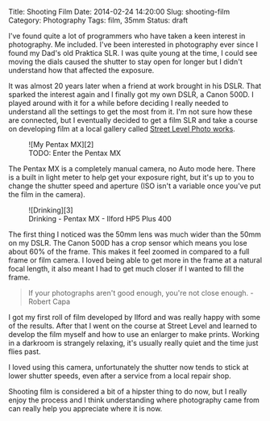 Title: Shooting Film
Date: 2014-02-24 14:20:00
Slug: shooting-film
Category: Photography
Tags: film, 35mm
Status: draft

I've found quite a lot of programmers who have taken a keen interest in photography. Me included. I've been interested in photography ever since I found my Dad's old Praktica SLR. I was quite young at the time, I could see moving the dials caused the shutter to stay open for longer but I didn't understand how that affected the exposure.

It was almost 20 years later when a friend at work brought in his DSLR. That sparked the interest again and I finally got my own DSLR, a Canon 500D.  I played around with it for a while before deciding I really needed to understand all the settings to get the most from it.  I'm not sure how these are connected, but I eventually decided to get a film SLR and take a course on developing film at a local gallery called [Street Level Photo works][1].

<figure>
![My Pentax MX][2]
<figcaption>TODO: Enter the Pentax MX</figcaption>
</figure>

The Pentax MX is a completely manual camera, no Auto mode here. There is a built in light meter to help get your exposure right, but it's up to you to change the shutter speed and aperture (ISO isn't a variable once you've put the film in the camera). 

<figure>
![Drinking][3]
<figcaption>Drinking - Pentax MX - Ilford HP5 Plus 400</figcaption>
</figure>

The first thing I noticed was the 50mm lens was much wider than the 50mm on my DSLR. The Canon 500D has a crop sensor which means you lose about 60% of the frame. This makes it feel zoomed in compared to a full frame or film camera. I loved being able to get more in the frame at a natural focal length, it also meant I had to get much closer if I wanted to fill the frame.

<blockquote>If your photographs aren't good enough, you're not close enough. - Robert Capa</blockquote>

I got my first roll of film developed by Ilford and was really happy with some of the results. After that I went on the course at Street Level and learned to develop the film myself and how to use an enlarger to make prints. Working in a darkroom is strangely relaxing, it's usually really quiet and the time just flies past.

I loved using this camera, unfortunately the shutter now tends to stick at lower shutter speeds, even after a service from a local repair shop.

Shooting film is considered a bit of a hipster thing to do now, but I really enjoy the process and I think understanding where photography came from can really help you appreciate where it is now.

[1]: http://www.streetlevelphotoworks.org/ "Street Level Photo works"
[2]: /images/shooting-film/pentax-mx.png "My Pentax MX"
[3]: /images/shooting-film/drinking.jpg "Drinking"

